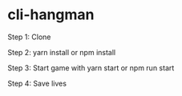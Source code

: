 # cli-hangman

Step 1: Clone

Step 2: yarn install or npm install

Step 3: Start game with yarn start or npm run start

Step 4: Save lives
